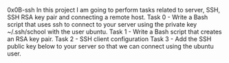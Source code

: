 0x0B-ssh
In this project I am going to perform tasks related to server, SSH, SSH RSA key pair and connecting a remote host.
Task 0 - Write a Bash script that uses ssh to connect to your server using the private key ~/.ssh/school with the user ubuntu.
Task 1 - Write a Bash script that creates an RSA key pair.
Task 2 - SSH client configuration
Task 3 - Add the SSH public key below to your server so that we can connect using the ubuntu user.
